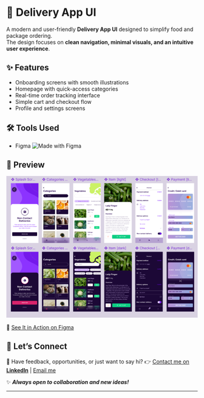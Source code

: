 # 🚚 Delivery App UI

A modern and user-friendly **Delivery App UI** designed to simplify food and package ordering.  
The design focuses on **clean navigation, minimal visuals, and an intuitive user experience**.

## ✨ Features
- Onboarding screens with smooth illustrations  
- Homepage with quick-access categories  
- Real-time order tracking interface  
- Simple cart and checkout flow  
- Profile and settings screens  

## 🛠 Tools Used
- Figma   ![Made with Figma](https://img.shields.io/badge/Made%20with-Figma-blue?logo=figma)


## 🎨 Preview

![Delivery App UI](./mockup.png)

🔗 [See It in Action on Figma](https://www.figma.com/design/09rSTn0eVjRvJUNk581VGS/Delivery-App_UI-Kit?node-id=33-444&t=KfmXfnN5KBqzBhPq-1)

## 🚀 Let’s Connect

💌 Have feedback, opportunities, or just want to say hi?
👉 [Contact me on **LinkedIn**](https://www.linkedin.com/in/chirag-kumar-soni)  | [Email me](mailto:chiragksoni0@gmail.com)

✨ ***Always open to collaboration and new ideas!***

---